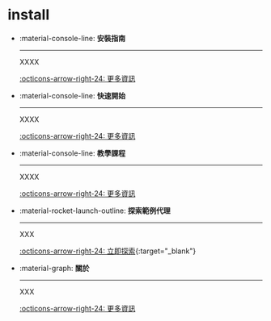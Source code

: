 # install
<div class="grid cards" markdown>

-   :material-console-line: **安裝指南**

    ---

    XXXX

    [:octicons-arrow-right-24: 更多資訊](installation.md)

-   :material-console-line: **快速開始**

    ---

    XXXX

    [:octicons-arrow-right-24: 更多資訊](quickstart.md)

-   :material-console-line: **教學課程**

    ---

    XXXX

    [:octicons-arrow-right-24: 更多資訊](../tutorials/index.md)

-   :material-rocket-launch-outline: **探索範例代理**

    ---

    XXX

    [:octicons-arrow-right-24: 立即探索](https://www.google.com/){:target="_blank"}

-   :material-graph: **關於**

    ---

    XXX

    [:octicons-arrow-right-24: 更多資訊](about.md)

</div>
